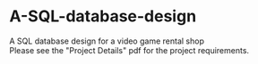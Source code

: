 # A-SQL-database-design
A SQL database design for a video game rental shop<br />
Please see the "Project Details" pdf for the project requirements.
